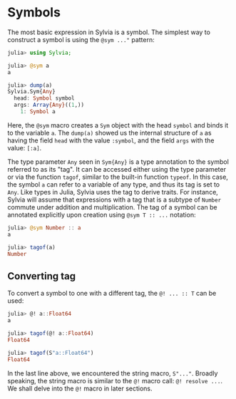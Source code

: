# Symbols

The most basic expression in Sylvia is a symbol.  The simplest way to
construct a symbol is using the `@sym ..."` pattern:

```julia
julia> using Sylvia;

julia> @sym a
a

julia> dump(a)
Sylvia.Sym{Any}
  head: Symbol symbol
  args: Array{Any}((1,))
    1: Symbol a
```

Here, the `@sym` macro creates a `Sym` object with the head `symbol`
and binds it to the variable `a`.  The `dump(a)` showed us the
internal structure of `a` as having the field `head` with the value
`:symbol`, and the field `args` with the value: `[:a]`.

The type parameter `Any` seen in `Sym{Any}` is a type annotation to
the symbol referred to as its "tag".  It can be accessed either using
the type parameter or via the function `tagof`, similar to the
built-in function `typeof`.  In this case, the symbol `a` can refer to
a variable of any type, and thus its tag is set to `Any`.  Like types
in Julia, Sylvia uses the tag to derive traits.  For instance, Sylvia
will assume that expressions with a tag that is a subtype of `Number`
commute under addition and multiplication.  The tag of a symbol can be
annotated explicitly upon creation using `@sym T :: ...` notation:

```julia
julia> @sym Number :: a
a

julia> tagof(a)
Number
```

## Converting tag

To convert a symbol to one with a different tag, the `@! ... :: T` can
be used:

```julia
julia> @! a::Float64
a

julia> tagof(@! a::Float64)
Float64

julia> tagof(S"a::Float64")
Float64
```

In the last line above, we encountered the string macro, `S"..."`.
Broadly speaking, the string macro is similar to the `@!` macro call:
`@! resolve ...`.  We shall delve into the `@!` macro in later
sections.
